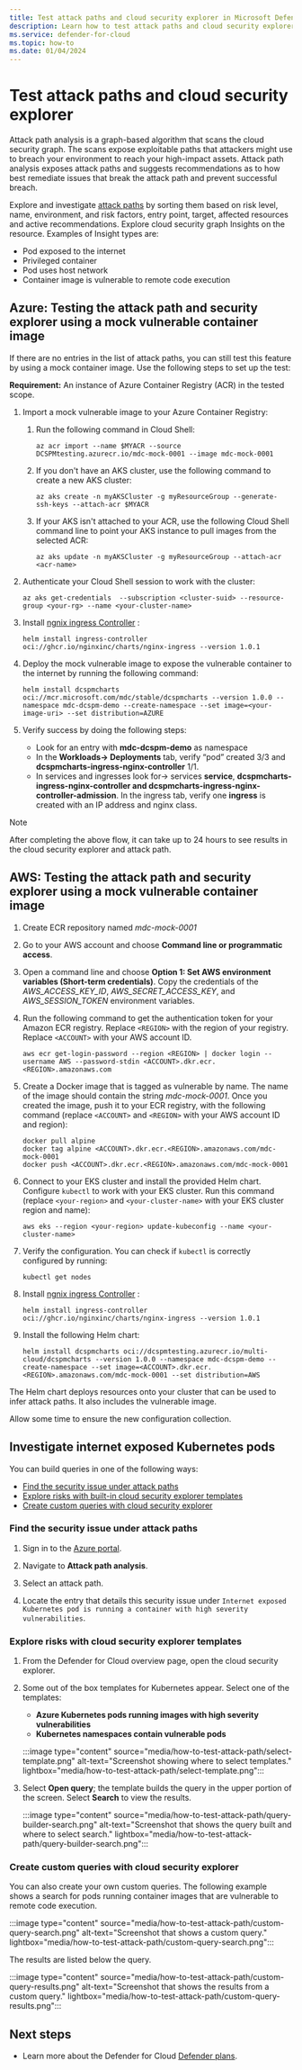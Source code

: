 ```yaml
---
title: Test attack paths and cloud security explorer in Microsoft Defender for Cloud
description: Learn how to test attack paths and cloud security explorer in Microsoft Defender for Cloud
ms.service: defender-for-cloud
ms.topic: how-to
ms.date: 01/04/2024
---
```


# Test attack paths and cloud security explorer

Attack path analysis is a graph-based algorithm that scans the cloud security graph. The scans expose exploitable paths that attackers might use to breach your environment to reach your high-impact assets. Attack path analysis exposes attack paths and suggests recommendations as to how best remediate issues that break the attack path and prevent successful breach.

Explore and investigate [attack paths](how-to-manage-attack-path.md) by sorting them based on risk level, name, environment, and risk factors, entry point, target, affected resources and active recommendations. Explore cloud security graph Insights on the resource. Examples of Insight types are:

- Pod exposed to the internet
- Privileged container
- Pod uses host network
- Container image is vulnerable to remote code execution

## Azure: Testing the attack path and security explorer using a mock vulnerable container image

If there are no entries in the list of attack paths, you can still test this feature by using a mock container image. Use the following steps to set up the test:

**Requirement:** An instance of Azure Container Registry (ACR) in the tested scope.

1. Import a mock vulnerable image to your Azure Container Registry:

    1. Run the following command in Cloud Shell:

        ```azurecli
        az acr import --name $MYACR --source DCSPMtesting.azurecr.io/mdc-mock-0001 --image mdc-mock-0001
        ```

    1. If you don't have an AKS cluster, use the following command to create a new AKS cluster:

        ```azurecli
        az aks create -n myAKSCluster -g myResourceGroup --generate-ssh-keys --attach-acr $MYACR
        ```

    1. If your AKS isn't attached to your ACR, use the following Cloud Shell command line to point your AKS instance to pull images from the selected ACR:

        ```azurecli
        az aks update -n myAKSCluster -g myResourceGroup --attach-acr <acr-name>
        ```

1. Authenticate your Cloud Shell session to work with the cluster:

    ```azurecli
    az aks get-credentials  --subscription <cluster-suid> --resource-group <your-rg> --name <your-cluster-name>    
    ```

1. Install [ngnix ingress Controller](https://docs.nginx.com/nginx-ingress-controller/installation/installation-with-helm/) :

    ```azurecli
    helm install ingress-controller oci://ghcr.io/nginxinc/charts/nginx-ingress --version 1.0.1
    ```

1. Deploy the mock vulnerable image to expose the vulnerable container to the internet by running the following command:

    ```azurecli
    helm install dcspmcharts  oci://mcr.microsoft.com/mdc/stable/dcspmcharts --version 1.0.0 --namespace mdc-dcspm-demo --create-namespace --set image=<your-image-uri> --set distribution=AZURE
    ```

1. Verify success by doing the following steps:

   - Look for an entry with **mdc-dcspm-demo** as namespace
   - In the **Workloads-> Deployments** tab, verify “pod” created 3/3 and **dcspmcharts-ingress-nginx-controller** 1/1.
   - In services and ingresses look for-> services **service**, **dcspmcharts-ingress-nginx-controller and dcspmcharts-ingress-nginx-controller-admission**. In the ingress tab, verify one **ingress** is created with an IP address and nginx class.

> [!NOTE]
> After completing the above flow, it can take up to 24 hours to see results in the cloud security explorer and attack path.

## AWS: Testing the attack path and security explorer using a mock vulnerable container image

1. Create ECR repository named *mdc-mock-0001*
1. Go to your AWS account and choose **Command line or programmatic access**.
1. Open a command line and choose **Option 1: Set AWS environment variables (Short-term credentials)**. Copy the credentials of the *AWS_ACCESS_KEY_ID*, *AWS_SECRET_ACCESS_KEY*, and *AWS_SESSION_TOKEN* environment variables.
1. Run the following command to get the authentication token for your Amazon ECR registry. Replace `<REGION>` with the region of your registry. Replace `<ACCOUNT>` with your AWS account ID.

    ```awscli
    aws ecr get-login-password --region <REGION> | docker login --username AWS --password-stdin <ACCOUNT>.dkr.ecr.<REGION>.amazonaws.com
    ```

1. Create a Docker image that is tagged as vulnerable by name. The name of the image should contain the string *mdc-mock-0001*. Once you created the image, push it to your ECR registry, with the following command (replace `<ACCOUNT>` and `<REGION>` with your AWS account ID and region):

    ```awscli
    docker pull alpine
    docker tag alpine <ACCOUNT>.dkr.ecr.<REGION>.amazonaws.com/mdc-mock-0001
    docker push <ACCOUNT>.dkr.ecr.<REGION>.amazonaws.com/mdc-mock-0001
    ```

1. Connect to your EKS cluster and install the provided Helm chart. Configure `kubectl` to work with your EKS cluster. Run this command (replace `<your-region>` and `<your-cluster-name>` with your EKS cluster region and name):

    ```awscli
    aws eks --region <your-region> update-kubeconfig --name <your-cluster-name>
    ```

1. Verify the configuration. You can check if `kubectl` is correctly configured by running:

    ```awscli
    kubectl get nodes
    ```

1. Install [ngnix ingress Controller](https://docs.nginx.com/nginx-ingress-controller/installation/installation-with-helm/) :

    ```azurecli
    helm install ingress-controller oci://ghcr.io/nginxinc/charts/nginx-ingress --version 1.0.1
    ```

1. Install the following Helm chart:

    ```awscli
    helm install dcspmcharts oci://dcspmtesting.azurecr.io/multi-cloud/dcspmcharts --version 1.0.0 --namespace mdc-dcspm-demo --create-namespace --set image=<ACCOUNT>.dkr.ecr.<REGION>.amazonaws.com/mdc-mock-0001 --set distribution=AWS
    ```

The Helm chart deploys resources onto your cluster that can be used to infer attack paths. It also includes the vulnerable image.

Allow some time to ensure the new configuration collection.

## Investigate internet exposed Kubernetes pods

You can build queries in one of the following ways:

- [Find the security issue under attack paths](#find-the-security-issue-under-attack-paths)
- [Explore risks with built-in cloud security explorer templates](#explore-risks-with-cloud-security-explorer-templates)
- [Create custom queries with cloud security explorer](#create-custom-queries-with-cloud-security-explorer)

### Find the security issue under attack paths

1. Sign in to the [Azure portal](https://portal.azure.com).

1. Navigate to **Attack path analysis**.

1. Select an attack path.

1. Locate the entry that details this security issue under `Internet exposed Kubernetes pod is running a container with high severity vulnerabilities`.

### Explore risks with cloud security explorer templates

1. From the Defender for Cloud overview page, open the cloud security explorer.

1. Some out of the box templates for Kubernetes appear. Select one of the templates:

    - **Azure Kubernetes pods running images with high severity vulnerabilities**
    - **Kubernetes namespaces contain vulnerable pods**
  
    :::image type="content" source="media/how-to-test-attack-path/select-template.png" alt-text="Screenshot showing where to select templates." lightbox="media/how-to-test-attack-path/select-template.png":::

1. Select **Open query**; the template builds the query in the upper portion of the screen. Select **Search** to view the results.

    :::image type="content" source="media/how-to-test-attack-path/query-builder-search.png" alt-text="Screenshot that shows the query built and where to select search." lightbox="media/how-to-test-attack-path/query-builder-search.png":::

### Create custom queries with cloud security explorer

You can also create your own custom queries. The following example shows a search for pods running container images that are vulnerable to remote code execution.

:::image type="content" source="media/how-to-test-attack-path/custom-query-search.png" alt-text="Screenshot that shows a custom query." lightbox="media/how-to-test-attack-path/custom-query-search.png":::

The results are listed below the query.

:::image type="content" source="media/how-to-test-attack-path/custom-query-results.png" alt-text="Screenshot that shows the results from a custom query." lightbox="media/how-to-test-attack-path/custom-query-results.png":::

## Next steps

- Learn more about the Defender for Cloud [Defender plans](defender-for-cloud-introduction.md#protect-cloud-workloads).
